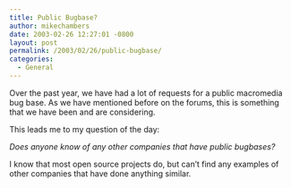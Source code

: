 ```yaml
---
title: Public Bugbase?
author: mikechambers
date: 2003-02-26 12:27:01 -0800
layout: post
permalink: /2003/02/26/public-bugbase/
categories:
  - General
---
```



Over the past year, we have had a lot of requests for a public macromedia bug base. As we have mentioned before on the forums, this is something that we have been and are considering.

This leads me to my question of the day:

*Does anyone know of any other companies that have public bugbases?*

I know that most open source projects do, but can&#8217;t find any examples of other companies that have done anything similar.